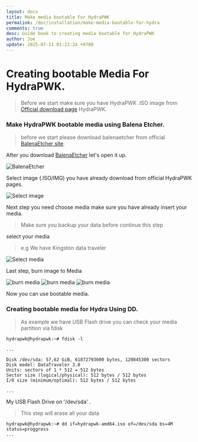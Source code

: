 ```yaml
---
layout: docs
title: Make media bootable For HydraPWK
permalink: /doc/installation/make-media-bootable-for-hydra
comments: true
desc: Guide book to creating media bootable for HydraPWK
author: Joe
update: 2025-07-11 01:22:24 +0700
---
```



# Creating bootable Media For HydraPWK.

> Before we start make sure you have HydraPWK .ISO image from [Official download page](/get) HydraPWK.


### Make HydraPWK bootable media using Balena Etcher.



> before we start please download balenaetcher from official [BalenaEtcher site](https://etcher.balena.io/).

After you download [BalenaEtcher](https://etcher.balena.io/) let's open it up.

![BalenaEtcher](/assets/doc_assets/installation_graphics/bootable/balena-etcher-screen.png)

Select image (.ISO/IMG) you have already download from official HydraPWK pages.

![Select image](/assets/doc_assets/installation_graphics/bootable/choose-the-image.png)

Next step you need choose media make sure you have already insert your media.

> Make sure you backup your data before continue this step

select your media

> e.g We have Kingston data traveler

![Select media](/assets/doc_assets/installation_graphics/bootable/choose-media.png)


Last step, burn image to Media

![burn media](/assets/doc_assets/installation_graphics/bootable/start-flash.png)
![burn media](/assets/doc_assets/installation_graphics/bootable/wait-until-done.png)
![burn media](/assets/doc_assets/installation_graphics/bootable/flash-done.png)

Now you can use bootable media.


### Creating bootable media for Hydra Using DD.

> As example we have USB Flash drive you can check your media partition via fdisk


```
hydrapwk@hydrapwk:~# fdisk -l

...

Disk /dev/sda: 57,62 GiB, 61872793600 bytes, 120845300 sectors
Disk model: DataTraveler 3.0
Units: sectors of 1 * 512 = 512 bytes
Sector size (logical/physical): 512 bytes / 512 bytes
I/O size (minimum/optimal): 512 bytes / 512 bytes

...
```

My USB Flash Drive on '/dev/sda' .

> This step will erase all your data

```
hydrapwk@hydrapwk:~# dd if=hydrapwk-amd64.iso of=/dev/sda bs=4M status=proggress
...
```
